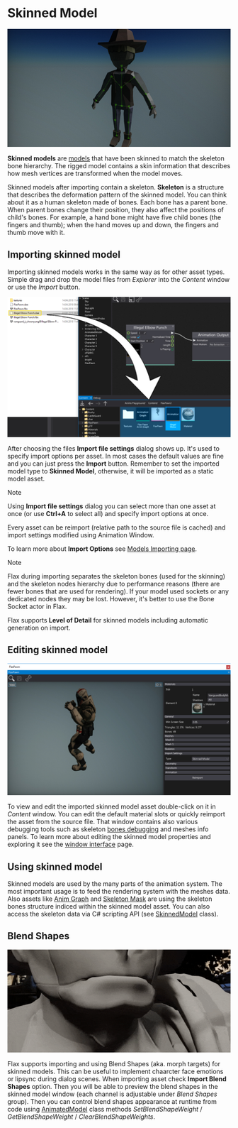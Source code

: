 # Skinned Model

![Skinned Model](media/title.jpg)

**Skinned models** are [models](../../graphics/models/index.md) that have been skinned to match the skeleton bone hierarchy. The rigged model contains a skin information that describes how mesh vertices are transformed when the model moves.

Skinned models after importing contain a skeleton. **Skeleton** is a structure that describes the deformation pattern of the skinned model. You can think about it as a human skeleton made of bones. Each bone has a parent bone. When parent bones change their position, they also affect the positions of child's bones. For example, a hand bone might have five child bones (the fingers and thumb); when the hand moves up and down, the fingers and thumb move with it.

## Importing skinned model

Importing skinned models works in the same way as for other asset types. Simple drag and drop the model files from *Explorer* into the *Content* window or use the *Import* button.

![Importing Skinned Model](../animation/media/import-animation.jpg)

After choosing the files **Import file settings** dialog shows up. It's used to specify import options per asset. In most cases the default values are fine and you can just press the **Import** button. Remember to set the imported model type to **Skinned Model**, otherwise, it will be imported as a static model asset.

> [!Note]
> Using **Import file settings** dialog you can select more than one asset at once (or use **Ctrl+A** to select all) and specify import options at once.

Every asset can be reimport (relative path to the source file is cached) and import settings modified using Animation Window.

To learn more about **Import Options** see [Models Importing page](../../graphics/models/import.md).

> [!Note]
> Flax during importing separates the skeleton bones (used for the skinning) and the skeleton nodes hierarchy due to performance reasons (there are fewer bones that are used for rendering). If your model used sockets or any dedicated nodes they may be lost. However, it's better to use the Bone Socket actor in Flax.

Flax supports **Level of Detail** for skinned models including automatic generation on import.

## Editing skinned model

![Skinned Model Window](media/skinned-model-window.jpg)

To view and edit the imported skinned model asset double-click on it in *Content* window.
You can edit the default material slots or quickly reimport the asset from the source file. That window contains also various debugging tools such as skeleton [bones debugging](../advanced/bones-debugging.md) and meshes info panels.
To learn more about editing the skinned model properties and exploring it see the [window interface](interface.md) page.

## Using skinned model

Skinned models are used by the many parts of the animation system.
The most important usage is to feed the rendering system with the meshes data.
Also assets like [Anim Graph](../anim-graph/index.md) and [Skeleton Mask](../skeleton-mask.md) are using the skeleton bones structure indiced within the skinned model asset. You can also access the skeleton data via C# scripting API (see [SkinnedModel](https://docs.flaxengine.com/api/FlaxEngine.SkinnedModel.html) class).

## Blend Shapes

![Blend Shapes](media/blend-shapes.gif)

Flax supports importing and using Blend Shapes (aka. morph targets) for skinned models. This can be useful to implement chaarcter face emotions or lipsync during dialog scenes. When importing asset check **Import Blend Shapes** option. Then you will be able to preview the blend shapes in the skinned model window (each channel is adjustable under *Blend Shapes* group).
Then you can control blend shapes appearance at runtime from code using [AnimatedModel](https://docs.flaxengine.com/api/FlaxEngine.AnimatedModel.html) class methods *SetBlendShapeWeight* / *GetBlendShapeWeight* / *ClearBlendShapeWeights*.

